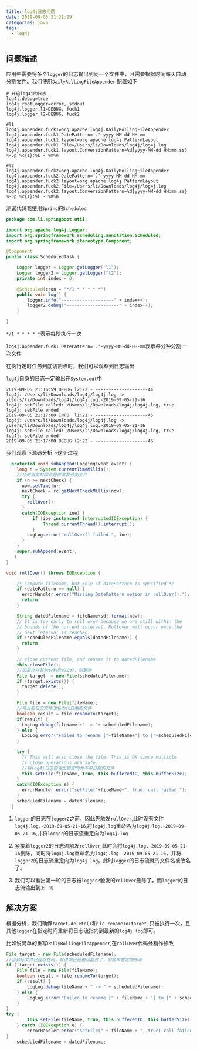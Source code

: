 ```yaml
---
title: log4j日志问题
date: 2019-09-05 21:21:29
categories: java
tags:
  - log4j
---
```


## 问题描述

应用中需要将多个`logger`的日志输出到同一个文件中，且需要根据时间每天自动分割文件。我们使用`DailyRollingFileAppender`
配置如下

```properties
# 开启log4j的日志
log4j.debug=true
log4j.rootLogger=error, stdout
log4j.logger.l1=DEBUG, fuck1
log4j.logger.l2=DEBUG, fuck2

#l1
log4j.appender.fuck1=org.apache.log4j.DailyRollingFileAppender
log4j.appender.fuck1.DatePattern='.'-yyyy-MM-dd-HH-mm
log4j.appender.fuck1.layout=org.apache.log4j.PatternLayout
log4j.appender.fuck1.File=/Users/li/Downloads/log4j/log4j.log
log4j.appender.fuck1.layout.ConversionPattern=%d{yyyy-MM-dd HH:mm:ss} %-5p %c{1}:%L - %m%n

#l2
log4j.appender.fuck2=org.apache.log4j.DailyRollingFileAppender
log4j.appender.fuck2.DatePattern='.'-yyyy-MM-dd-HH-mm
log4j.appender.fuck2.layout=org.apache.log4j.PatternLayout
log4j.appender.fuck2.File=/Users/li/Downloads/log4j/log4j.log
log4j.appender.fuck2.layout.ConversionPattern=%d{yyyy-MM-dd HH:mm:ss} %-5p %c{1}:%L - %m%n

```

测试代码我使用`Spring`的`Scheduled`

```java
package com.li.springboot.util;

import org.apache.log4j.Logger;
import org.springframework.scheduling.annotation.Scheduled;
import org.springframework.stereotype.Component;

@Component
public class ScheduledTask {

    Logger logger = Logger.getLogger("l1");
    Logger logger2 = Logger.getLogger("l2");
    private int index = 0;

    @Scheduled(cron = "*/1 * * * * *")
    public void log() {
        logger.info("--------------------" + index++);
        logger2.debug("--------------------" + index++);
    }

}

```

`*/1 * * * * *`表示每秒执行一次

`log4j.appender.fuck1.DatePattern='.'-yyyy-MM-dd-HH-mm`表示每分钟分割一次文件

在执行定时任务到底切割点时，我们可以观察到日志输出

`log4j`自身的日志一定输出在`System.out`中

```log
2019-09-05 21:16:59 DEBUG l2:22 - --------------------44
log4j: /Users/li/Downloads/log4j/log4j.log -> /Users/li/Downloads/log4j/log4j.log.-2019-09-05-21-16
log4j: setFile called: /Users/li/Downloads/log4j/log4j.log, true
log4j: setFile ended
2019-09-05 21:17:00 INFO  l1:21 - --------------------45
log4j: /Users/li/Downloads/log4j/log4j.log -> /Users/li/Downloads/log4j/log4j.log.-2019-09-05-21-16
log4j: setFile called: /Users/li/Downloads/log4j/log4j.log, true
log4j: setFile ended
2019-09-05 21:17:00 DEBUG l2:22 - --------------------46
```

我们观察下源码分析下这个过程

```java
  protected void subAppend(LoggingEvent event) {
    long n = System.currentTimeMillis();
    //检测当前时间点是否需要分割文件
    if (n >= nextCheck) {
      now.setTime(n);
      nextCheck = rc.getNextCheckMillis(now);
      try {
        rollOver();
      }
      catch(IOException ioe) {
          if (ioe instanceof InterruptedIOException) {
              Thread.currentThread().interrupt();
          }
        LogLog.error("rollOver() failed.", ioe);
      }
    }
    super.subAppend(event);
   }
}

void rollOver() throws IOException {

    /* Compute filename, but only if datePattern is specified */
    if (datePattern == null) {
      errorHandler.error("Missing DatePattern option in rollOver().");
      return;
    }

    String datedFilename = fileName+sdf.format(now);
    // It is too early to roll over because we are still within the
    // bounds of the current interval. Rollover will occur once the
    // next interval is reached.
    if (scheduledFilename.equals(datedFilename)) {
      return;
    }

    // close current file, and rename it to datedFilename
    this.closeFile();
    //如果存在其他分割后的文件，则删除
    File target  = new File(scheduledFilename);
    if (target.exists()) {
      target.delete();
    }

    File file = new File(fileName);
    //将当前日志文件改名为代日期的文件
    boolean result = file.renameTo(target);
    if(result) {
      LogLog.debug(fileName +" -> "+ scheduledFilename);
    } else {
      LogLog.error("Failed to rename ["+fileName+"] to ["+scheduledFilename+"].");
    }

    try {
      // This will also close the file. This is OK since multiple
      // close operations are safe.
      //将log4j日志的输出重定向为不带日期的文件
      this.setFile(fileName, true, this.bufferedIO, this.bufferSize);
    }
    catch(IOException e) {
      errorHandler.error("setFile("+fileName+", true) call failed.");
    }
    scheduledFilename = datedFilename;
  }

```

1. `logger`的日志在`logger2`之前，因此先触发`rollOver`,此时没有文件`log4j.log.-2019-09-05-21-16`,将`log4j.log`重命名为`log4j.log.-2019-09-05-21-16`,并将`logger`的日志流重定向为`log4j.log`

2. 紧接着`logger2`的日志流触发`rollOver`,此时会将`log4j.log.-2019-09-05-21-16`删除，同时将`log4j.log`重命名为`log4j.log.-2019-09-05-21-16`，并将`logger2`的日志流重定向为`log4j.log`。此时`logger`的日志流就的文件名被改名了。

3. 我们可以看出第一轮的日志被`logger2`触发的`rollOver`删除了，而`logger`的日志流输出到`上一轮`

## 解决方案

根据分析，我们确保`target.delete()`和`ile.renameTo(target)`只被执行一次，且其他`logger`在指定时间重新将日志流指向到最新的`log4j.log`即可。

比如说简单的重写`DailyRollingFileAppender`,在`rollOver`代码处稍作修改

```java
File target = new File(scheduledFilename);
//当目标文件已经存在时，就说明已经被切割过了，则简单重定向即可
if (!target.exists()) {
    File file = new File(fileName);
    boolean result = file.renameTo(target);
    if (result) {
        LogLog.debug(fileName + " -> " + scheduledFilename);
    } else {
        LogLog.error("Failed to rename [" + fileName + "] to [" + scheduledFilename + "].");
    }
}
try {
        this.setFile(fileName, true, this.bufferedIO, this.bufferSize);
    } catch (IOException e) {
        errorHandler.error("setFile(" + fileName + ", true) call failed.");
}
    scheduledFilename = datedFilename;
```
